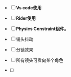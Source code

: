 - [ ] **Vs code使用**


- [ ] **Rider使用**


- [ ] **Physics Constraint组件。**
- [ ] 镜头抖动
- [ ] 分镜效果
- [ ] 所有镜头可看向某个角色
- [ ] 


